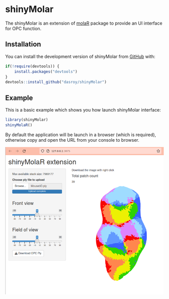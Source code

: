 
<!-- README.md is generated from README.Rmd. Please edit that file -->

# shinyMolar

<!-- badges: start -->
<!-- badges: end -->

The shinyMolar is an extension of
[molaR](https://cran.r-project.org/package=molaR) package to provide an
UI interface for OPC function.

## Installation

You can install the development version of shinyMolar from
[GitHub](https://github.com/dasroy/shinyMolar) with:

``` r
if(!require(devtools)) { 
    install.packages("devtools")
}
devtools::install_github("dasroy/shinyMolar")
```

## Example

This is a basic example which shows you how launch shinyMolar interface:

``` r
library(shinyMolar)
shinyMolaR()
```

By default the application will be launch in a browser (which is
required), otherwise copy and open the URL from your console to browser.

![](Screenshot_shinyMolaR.png)
